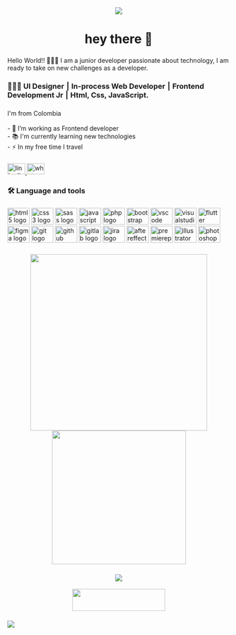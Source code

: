 <div align="center">
  <img src="https://media.licdn.com/dms/image/C4D16AQFUxl1GWBBcpQ/profile-displaybackgroundimage-shrink_350_1400/0/1645758916481?e=1707955200&v=beta&t=qz0DzroJbL0i2E4t8a-SS6y7tcpTDbV-mH8VrXcShSw"  />
</div>

###

<h1 align="center">hey there 👋</h1>

###

<p align="left">Hello World!! 🧑🏽‍💻 I am a junior developer passionate about technology, I am ready to take on new challenges as a developer.</p>

###

<h3 align="left">👨🏽‍💻 Ul Designer ⎮ In-process Web Developer ⎮ Frontend Development Jr ⎮ Html, Css, JavaScript.</h3>

###

<p align="left">I'm from Colombia <br><br>- 🔭 I’m working as Frontend developer <br>- 📚 I'm currently learning new technologies <br>- ⚡ In my free time I travel</p>

###

<div align="left">
  <a href="https://www.linkedin.com/in/marco-andrey/" target="_blank">
    <img src="https://raw.githubusercontent.com/maurodesouza/profile-readme-generator/master/src/assets/icons/social/linkedin/default.svg" width="40" height="25" alt="linkedin logo"  />
  </a>
  <a href="https://wa.me/573008089920" target="_blank">
    <img src="https://raw.githubusercontent.com/maurodesouza/profile-readme-generator/master/src/assets/icons/social/whatsapp/default.svg" width="40" height="25" alt="whatsapp logo"  />
  </a>
</div>

###

<h3 align="left">🛠 Language and tools</h3>

###

<div align="left">
  <img src="https://cdn.jsdelivr.net/gh/devicons/devicon/icons/html5/html5-original.svg" height="38" width="50" alt="html5 logo"  />
  <img src="https://cdn.jsdelivr.net/gh/devicons/devicon/icons/css3/css3-original.svg" height="38" width="50" alt="css3 logo"  />
  <img src="https://cdn.jsdelivr.net/gh/devicons/devicon/icons/sass/sass-original.svg" height="38" width="50" alt="sass logo"  />
  <img src="https://cdn.jsdelivr.net/gh/devicons/devicon/icons/javascript/javascript-original.svg" height="38" width="50" alt="javascript logo"  />
  <img src="https://cdn.jsdelivr.net/gh/devicons/devicon/icons/php/php-original.svg" height="38" width="50" alt="php logo"  />
  <img src="https://cdn.jsdelivr.net/gh/devicons/devicon/icons/bootstrap/bootstrap-original.svg" height="38" width="50" alt="bootstrap logo"  />
  <img src="https://cdn.jsdelivr.net/gh/devicons/devicon/icons/vscode/vscode-original.svg" height="38" width="50" alt="vscode logo"  />
  <img src="https://cdn.jsdelivr.net/gh/devicons/devicon/icons/visualstudio/visualstudio-plain.svg" height="38" width="50" alt="visualstudio logo"  />
  <img src="https://cdn.jsdelivr.net/gh/devicons/devicon/icons/flutter/flutter-original.svg" height="38" width="50" alt="flutter logo"  />
  <img src="https://cdn.jsdelivr.net/gh/devicons/devicon/icons/figma/figma-original.svg" height="38" width="50" alt="figma logo"  />
  <img src="https://cdn.jsdelivr.net/gh/devicons/devicon/icons/git/git-original.svg" height="38" width="50" alt="git logo"  />
  <img src="https://cdn.jsdelivr.net/gh/devicons/devicon/icons/github/github-original.svg" height="38" width="50" alt="github logo"  />
  <img src="https://cdn.jsdelivr.net/gh/devicons/devicon/icons/gitlab/gitlab-original.svg" height="38" width="50" alt="gitlab logo"  />
  <img src="https://cdn.jsdelivr.net/gh/devicons/devicon/icons/jira/jira-original.svg" height="38" width="50" alt="jira logo"  />
  <img src="https://cdn.jsdelivr.net/gh/devicons/devicon/icons/aftereffects/aftereffects-original.svg" height="38" width="50" alt="aftereffects logo"  />
  <img src="https://cdn.jsdelivr.net/gh/devicons/devicon/icons/premierepro/premierepro-plain.svg" height="38" width="50" alt="premierepro logo"  />
  <img src="https://cdn.jsdelivr.net/gh/devicons/devicon/icons/illustrator/illustrator-plain.svg" height="38" width="50" alt="illustrator logo"  />
  <img src="https://cdn.jsdelivr.net/gh/devicons/devicon/icons/photoshop/photoshop-plain.svg" height="38" width="50" alt="photoshop logo"  />
</div>

###

<p align = "center" >
  <img src = "https://github-readme-stats.vercel.app/api?username=marcoandrey&show_icons=true&theme=dark" width = 400>
  <img src="https://github-readme-stats.vercel.app/api/top-langs/?username=marcoandrey&langs_count=10&theme=tokyonight&layout=compact" width = 303>
</p>

###

<p align="center">
  <img src ="https://github-readme-streak-stats.herokuapp.com?user=marcoandrey&theme=darcula&hide_border=true&background=FFFFFF00">
  <br>
  <br>
  <a href="https://marco-andrey-ui-ux.netlify.app/"> <img align="center" src="https://cdn.buymeacoffee.com/buttons/v2/default-orange.png" height="50" width="210" /></a>
</p>

###
<a href="https://visitcount.itsvg.in">
  <img src="https://visitcount.itsvg.in/api?id=MarcoAndrey&label=Profile%20Views&color=12&icon=2&pretty=false" />
</a>
<!-- 
<h4 align="center">Visitor's count </h4>

<p align="center"><img src="https://profile-counter.glitch.me/{marcoandrey}/count.svg" alt="marcoandrey :: Visitor's Count" /></p>

<h4 align="center">Top langs</h4>-->
